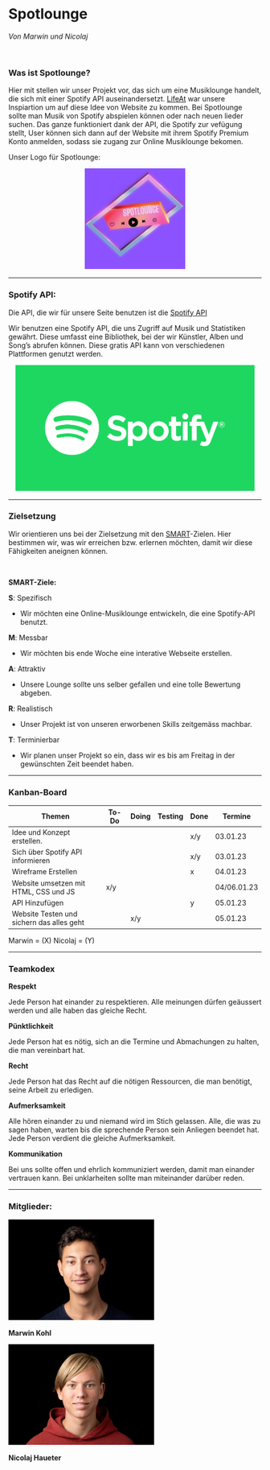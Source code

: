 # Spotlounge 
_Von Marwin und Nicolaj_

<br>

### Was ist Spotlounge?

Hier mit stellen wir unser Projekt vor, das sich um eine Musiklounge handelt, die sich mit einer Spotify API auseinandersetzt. [LifeAt](https://lifeat.io/) war unsere Inspiartion um auf diese Idee von Website zu kommen. Bei Spotlounge sollte man Musik von Spotify abspielen können oder nach neuen lieder suchen. Das ganze funktioniert dank der API, die Spotify zur vefügung stellt, User können sich dann auf der Website mit ihrem Spotify Premium Konto anmelden, sodass sie zugang zur Online Musiklounge bekomen.

Unser Logo für Spotlounge:

<center><img src="Client/src/Images/Logo.jpg" alt="Logo von Spotlounge" width="200" height="200"></center>

---

### Spotify API:

Die API, die wir für unsere Seite benutzen ist die [Spotify API](https://developer.spotify.com/discover/)

Wir benutzen eine Spotify API, die uns Zugriff auf Musik und Statistiken gewährt. Diese umfasst eine Bibliothek, bei der wir Künstler, Alben und Song’s abrufen können. Diese gratis API kann von verschiedenen Plattformen genutzt werden.

<center><img src="Client/src/Images/Spotify_Bild.png" alt="Logo von Spotlounge" height="250"></center>

---

### Zielsetzung

Wir orientieren uns bei der Zielsetzung mit den [SMART](https://kommunalwiki.boell.de/index.php/SMART-Ziele#:~:text=SMART%20ist%20die%20Abkürzung%20für,attraktiv%2C%20realistisch%20und%20terminiert%20sein.)-Zielen. Hier bestimmen wir, was wir erreichen bzw. erlernen möchten, damit wir diese Fähigkeiten aneignen können.

<br>

**SMART-Ziele:**  

**S**: Spezifisch 
- Wir möchten eine Online-Musiklounge entwickeln, die eine Spotify-API benutzt.

**M**: Messbar
- Wir möchten bis ende Woche eine interative Webseite erstellen.

**A**: Attraktiv
- Unsere Lounge sollte uns selber gefallen und eine tolle Bewertung abgeben.

**R**: Realistisch
- Unser Projekt ist von unseren erworbenen Skills zeitgemäss machbar.

**T**: Terminierbar
- Wir planen unser Projekt so ein, dass wir es bis am Freitag in der gewünschten Zeit beendet haben.

---

### Kanban-Board

| Themen                                    | To-Do | Doing | Testing | Done  | Termine |
|-------------------------------------------|-------|-------|---------|------ |---------|
| Idee und Konzept erstellen.               |       |       |         |  x/y  |03.01.23 |
| Sich über Spotify API informieren         |       |       |         |  x/y  |03.01.23 |
| Wireframe Erstellen                       |       |       |         |   x   |04.01.23 |
| Website umsetzen mit HTML, CSS und JS     |  x/y  |       |         |       |04/06.01.23|
| API Hinzufügen                            |       |       |         |   y   |05.01.23 |
| Website Testen und sichern das alles geht |       |  x/y  |         |       |05.01.23 |  

Marwin = (X)
Nicolaj = (Y)

---

### Teamkodex

**Respekt**

Jede Person hat einander zu respektieren. Alle meinungen dürfen geäussert werden und alle haben das gleiche Recht.

**Pünktlichkeit**

Jede Person hat es nötig, sich an die Termine und Abmachungen zu halten, die man vereinbart hat.

**Recht**

Jede Person hat das Recht auf die nötigen Ressourcen, die man benötigt, seine Arbeit zu erledigen. 

**Aufmerksamkeit**

Alle hören einander zu und niemand wird im Stich gelassen. Alle, die was zu sagen haben, warten bis die sprechende Person sein Anliegen beendet hat. Jede Person verdient die gleiche Aufmerksamkeit.

**Kommunikation**

Bei uns sollte offen und ehrlich kommuniziert werden, damit man einander vertrauen kann. Bei unklarheiten sollte man miteinander darüber reden.

---

### Mitglieder:

<img src="Client/src/Images/Kohl_Marwin_small.jpg" alt="Marwin Kohl Mitglied" width="290" height="200">

**Marwin Kohl**

<img src="Client/src/Images/Haueter_Nicolaj_small.jpg" alt="Nicolaj Haueter Mitglied" width="290" height="200">

**Nicolaj Haueter** 